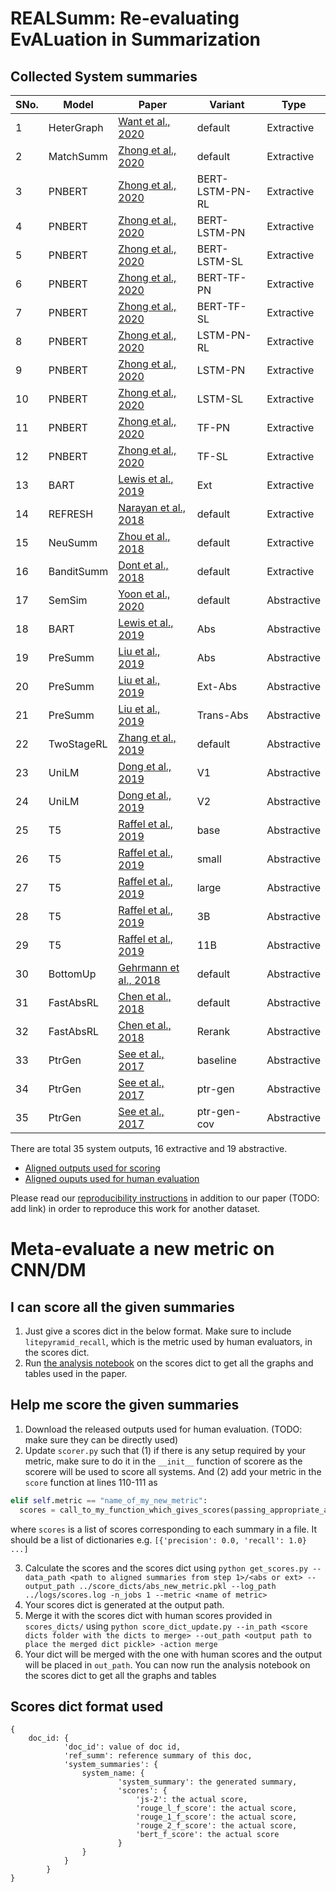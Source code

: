 # REALSumm: Re-evaluating EvALuation in Summarization

## Collected System summaries

| SNo. | Model | Paper | Variant | Type |
| ---- | ----- | ----- | ------- | ---- |
| 1 | HeterGraph | [Want et al., 2020](https://arxiv.org/abs/2004.12393) | default | Extractive |
| 2 | MatchSumm | [Zhong et al., 2020](https://arxiv.org/abs/2004.08795) | default | Extractive |
| 3 | PNBERT | [Zhong et al., 2020](https://www.aclweb.org/anthology/P19-1100/) | BERT-LSTM-PN-RL | Extractive |
| 4 | PNBERT | [Zhong et al., 2020](https://www.aclweb.org/anthology/P19-1100/) | BERT-LSTM-PN | Extractive |
| 5 | PNBERT | [Zhong et al., 2020](https://www.aclweb.org/anthology/P19-1100/) | BERT-LSTM-SL | Extractive |
| 6 | PNBERT | [Zhong et al., 2020](https://www.aclweb.org/anthology/P19-1100/) | BERT-TF-PN | Extractive |
| 7 | PNBERT | [Zhong et al., 2020](https://www.aclweb.org/anthology/P19-1100/) | BERT-TF-SL | Extractive |
| 8 | PNBERT | [Zhong et al., 2020](https://www.aclweb.org/anthology/P19-1100/) | LSTM-PN-RL | Extractive |
| 9 | PNBERT | [Zhong et al., 2020](https://www.aclweb.org/anthology/P19-1100/) | LSTM-PN | Extractive |
| 10 | PNBERT | [Zhong et al., 2020](https://www.aclweb.org/anthology/P19-1100/) | LSTM-SL | Extractive |
| 11 | PNBERT | [Zhong et al., 2020](https://www.aclweb.org/anthology/P19-1100/) | TF-PN | Extractive |
| 12 | PNBERT | [Zhong et al., 2020](https://www.aclweb.org/anthology/P19-1100/) | TF-SL | Extractive |
| 13 | BART | [Lewis et al., 2019](https://arxiv.org/abs/1910.13461) | Ext | Extractive |
| 14 | REFRESH | [Narayan et al., 2018](https://www.aclweb.org/anthology/N18-1158/) | default | Extractive |
| 15 | NeuSumm | [Zhou et al., 2018](https://www.aclweb.org/anthology/P18-1061/) | default | Extractive|
| 16 | BanditSumm | [Dont et al., 2018](https://www.aclweb.org/anthology/D18-1409/) | default | Extractive |
| 17 | SemSim | [Yoon et al., 2020](https://arxiv.org/abs/2002.07767) | default | Abstractive|
| 18 | BART | [Lewis et al., 2019](https://arxiv.org/abs/1910.13461) | Abs | Abstractive |
| 19 | PreSumm | [Liu et al., 2019](https://www.aclweb.org/anthology/D19-1387/) | Abs | Abstractive|
| 20 | PreSumm | [Liu et al., 2019](https://www.aclweb.org/anthology/D19-1387/) | Ext-Abs | Abstractive|
| 21 | PreSumm | [Liu et al., 2019](https://www.aclweb.org/anthology/D19-1387/) | Trans-Abs | Abstractive|
| 22 | TwoStageRL | [Zhang et al., 2019](https://arxiv.org/abs/1902.09243) | default | Abstractive|
| 23 | UniLM | [Dong et al., 2019](https://papers.nips.cc/paper/9464-unified-language-model-pre-training-for-natural-language-understanding-and-generation) | V1 | Abstractive|
| 24 | UniLM | [Dong et al., 2019](https://papers.nips.cc/paper/9464-unified-language-model-pre-training-for-natural-language-understanding-and-generation) | V2 | Abstractive|
| 25 | T5 | [Raffel et al., 2019](https://arxiv.org/abs/1910.10683) | base | Abstractive|
| 26 | T5 | [Raffel et al., 2019](https://arxiv.org/abs/1910.10683) | small | Abstractive|
| 27 | T5 | [Raffel et al., 2019](https://arxiv.org/abs/1910.10683) | large | Abstractive|
| 28 | T5 | [Raffel et al., 2019](https://arxiv.org/abs/1910.10683) | 3B | Abstractive|
| 29 | T5 | [Raffel et al., 2019](https://arxiv.org/abs/1910.10683) | 11B | Abstractive|
| 30 | BottomUp | [Gehrmann et al., 2018](https://www.aclweb.org/anthology/D18-1443/) | default | Abstractive|
| 31 | FastAbsRL | [Chen et al., 2018](https://www.aclweb.org/anthology/P18-1063/) | default | Abstractive|
| 32 | FastAbsRL | [Chen et al., 2018](https://www.aclweb.org/anthology/P18-1063/) | Rerank | Abstractive|
| 33 | PtrGen | [See et al., 2017](https://www.aclweb.org/anthology/P17-1099/) | baseline | Abstractive|
| 34 | PtrGen | [See et al., 2017](https://www.aclweb.org/anthology/P17-1099/) | ptr-gen | Abstractive|
| 35 | PtrGen | [See et al., 2017](https://www.aclweb.org/anthology/P17-1099/) | ptr-gen-cov | Abstractive|

There are total 35 system outputs, 16 extractive and 19 abstractive.
- [Aligned outputs used for scoring](https://drive.google.com/file/d/1z9WGs-mC7JO8U5PgEYE_SrekST7nC64x/view?usp=sharing)
- [Aligned ouputs used for human evaluation](https://drive.google.com/file/d/1z9WGs-mC7JO8U5PgEYE_SrekST7nC64x/view?usp=sharing)

Please read our [reproducibility instructions](https://github.com/neulab/REALSumm/blob/master/reproducibility.md) in addition to
our paper (TODO: add link) in order to reproduce this work for another dataset.

# Meta-evaluate a new metric on CNN/DM
## I can score all the given summaries 
1. Just give a scores dict in the below format. Make sure to include ``litepyramid_recall``, which is the metric used by human evaluators, in the scores dict.
2. Run [the analysis notebook](https://github.com/neulab/REALSumm/blob/master/analysis/analysis.ipynb) on the scores dict to get all the graphs and tables used in the paper.

## Help me score the given summaries
1. Download the released outputs used for human evaluation. (TODO: make sure they can be directly used)
2. Update ``scorer.py`` such that (1) if there is any setup required by your metric, make sure to do it in the ``__init__`` function of scorere as the scorere will be used to score all systems. And (2) add your metric in the ``score`` function at lines 110-111 as
```python
elif self.metric == "name_of_my_new_metric":
  scores = call_to_my_function_which_gives_scores(passing_appropriate_arguments)
```

where ``scores`` is a list of scores corresponding to each summary in a file. It should be a list of dictionaries e.g. ``[{'precision': 0.0, 'recall': 1.0} ...]``


3. Calculate the scores and the scores dict using ``python get_scores.py --data_path <path to aligned summaries from step 1>/<abs or ext> --output_path ../score_dicts/abs_new_metric.pkl --log_path ../logs/scores.log -n_jobs 1 --metric <name of metric> ``
4. Your scores dict is generated at the output path.
5. Merge it with the scores dict with human scores provided in ``scores_dicts/`` using ``python score_dict_update.py --in_path <score dicts folder with the dicts to merge> --out_path <output path to place the merged dict pickle> -action merge``
5. Your dict will be merged with the one with human scores and the output will be placed in ``out_path``. You can now run the analysis notebook on the scores dict to get all the graphs and tables

## Scores dict format used



    {
        doc_id: {
                'doc_id': value of doc id,
                'ref_summ': reference summary of this doc,
                'system_summaries': {
                    system_name: {
                            'system_summary': the generated summary,
                            'scores': {
                                'js-2': the actual score,
                                'rouge_l_f_score': the actual score,
                                'rouge_1_f_score': the actual score,
                                'rouge_2_f_score': the actual score,
                                'bert_f_score': the actual score
                            }
                    }
                }
            }
    }
    


